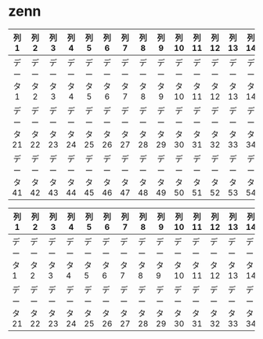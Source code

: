 # zenn
| 列1 | 列2 | 列3 | 列4 | 列5 | 列6 | 列7 | 列8 | 列9 | 列10 | 列11 | 列12 | 列13 | 列14 | 列15 | 列16 | 列17 | 列18 | 列19 | 列20 |
|:---:|:---:|:---:|:---:|:---:|:---:|:---:|:---:|:---:|:---:|:---:|:---:|:---:|:---:|:---:|:---:|:---:|:---:|:---:|:---:|
| データ1 | データ2 | データ3 | データ4 | データ5 | データ6 | データ7 | データ8 | データ9 | データ10 | データ11 | データ12 | データ13 | データ14 | データ15 | データ16 | データ17 | データ18 | データ19 | データ20 |
| データ21 | データ22 | データ23 | データ24 | データ25 | データ26 | データ27 | データ28 | データ29 | データ30 | データ31 | データ32 | データ33 | データ34 | データ35 | データ36 | データ37 | データ38 | データ39 | データ40 |
| データ41 | データ42 | データ43 | データ44 | データ45 | データ46 | データ47 | データ48 | データ49 | データ50 | データ51 | データ52 | データ53 | データ54 | データ55 | データ56 | データ57 | データ58 | データ59 | データ60 |

<table>
  <thead>
    <tr>
      <th>列1</th>
      <th>列2</th>
      <th>列3</th>
      <th>列4</th>
      <th>列5</th>
      <th>列6</th>
      <th>列7</th>
      <th>列8</th>
      <th>列9</th>
      <th>列10</th>
      <th>列11</th>
      <th>列12</th>
      <th>列13</th>
      <th>列14</th>
      <th>列15</th>
      <th>列16</th>
      <th>列17</th>
      <th>列18</th>
      <th>列19</th>
      <th>列20</th>
    </tr>
  </thead>
  <tbody>
    <tr>
      <td>データ1</td>
      <td>データ2</td>
      <td>データ3</td>
      <td>データ4</td>
      <td>データ5</td>
      <td>データ6</td>
      <td>データ7</td>
      <td>データ8</td>
      <td>データ9</td>
      <td>データ10</td>
      <td>データ11</td>
      <td>データ12</td>
      <td>データ13</td>
      <td>データ14</td>
      <td>データ15</td>
      <td>データ16</td>
      <td>データ17</td>
      <td>データ18</td>
      <td>データ19</td>
      <td>データ20</td>
    </tr>
    <tr>
      <td>データ21</td>
      <td>データ22</td>
      <td>データ23</td>
      <td>データ24</td>
      <td>データ25</td>
      <td>データ26</td>
      <td>データ27</td>
      <td>データ28</td>
      <td>データ29</td>
      <td>データ30</td>
      <td>データ31</td>
      <td>データ32</td>
      <td>データ33</td>
      <td>データ34</td>
      <td>データ35</td>
      <td>データ36</td>
      <td>データ37</td>
      <td>データ38</td>
      <td>データ39</td>
      <td>データ40</td>
    </tr>
  </tbody>
</table>

